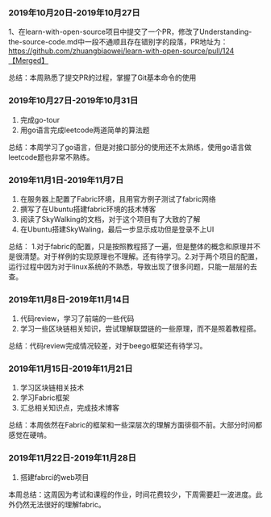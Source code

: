 ### 2019年10月20日-2019年10月27日

1、在learn-with-open-source项目中提交了一个PR，修改了Understanding-the-source-code.md中一段不通顺且存在错别字的段落，PR地址为：https://github.com/zhuangbiaowei/learn-with-open-source/pull/124【Merged】

总结：本周熟悉了提交PR的过程，掌握了Git基本命令的使用

### 2019年10月27日-2019年10月31日

1. 完成go-tour
2. 用go语言完成leetcode两道简单的算法题

总结：本周学习了go语言，但是对接口部分的使用还不太熟练，使用go语言做leetcode题也非常不熟练。

### 2019年11月1日-2019年11月7日

1. 在服务器上配置了Fabric环境，且用官方例子测试了fabric网络
2. 撰写了在Ubuntu搭建fabric环境的技术博客
3. 阅读了SkyWalking的文档，对于这个项目有了大致的了解
4. 在Ubuntu搭建SkyWaling，最后一步显示成功但是登录不上UI

总结：
1.对于fabric的配置，只是按照教程搭了一遍，但是整体的概念和原理并不是很清楚。对于样例的实现原理也不理解。还有待学习。2.对于两个项目的配置，运行过程中因为对于linux系统的不熟悉，导致出现了很多问题，只能一层层的去查。

### 2019年11月8日-2019年11月14日

1. 代码review，学习了前端的一些代码
2. 学习一些区块链相关知识，尝试理解联盟链的一些原理，而不是照着教程搭。

总结：代码review完成情况较差，对于beego框架还有待学习。

### 2019年11月15日-2019年11月21日

1. 学习区块链相关技术
2. 学习Fabric框架
3. 汇总相关知识点，完成技术博客

总结：本周依然在Fabric的框架和一些深层次的理解方面徘徊不前。大部分时间都感觉在硬啃。

### 2019年11月22日-2019年11月28日

1. 搭建fabrci的web项目

本周总结：这周因为考试和课程的作业，时间花费较少，下周需要赶一波进度。此外仍然无法很好的理解fabric。







